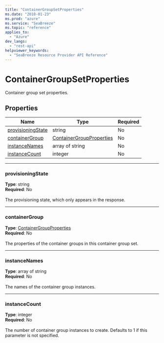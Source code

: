 ```yaml
---
title: "ContainerGroupSetProperties"
ms.date: "2018-01-23"
ms.prod: "azure"
ms.service: "SeaBreeze"
ms.topic: "reference"
applies_to: 
  - "Azure"
dev_langs: 
  - "rest-api"
helpviewer_keywords: 
  - "SeaBreeze Resource Provider API Reference"
---
```

# ContainerGroupSetProperties

Container group set properties.

## Properties
| Name | Type | Required |
| --- | --- | --- |
| [provisioningState](#provisioningstate) | string | No |
| [containerGroup](#containergroup) | [ContainerGroupProperties](seabreeze-model-containergroupproperties.md) | No |
| [instanceNames](#instancenames) | array of string | No |
| [instanceCount](#instancecount) | integer | No |

____
### provisioningState
__Type__: string <br/>
__Required__: No<br/>
<br/>
The provisioning state, which only appears in the response.

____
### containerGroup
__Type__: [ContainerGroupProperties](seabreeze-model-containergroupproperties.md) <br/>
__Required__: No<br/>
<br/>
The properties of the container groups in this container group set.

____
### instanceNames
__Type__: array of string <br/>
__Required__: No<br/>
<br/>
The names of the container group instances.

____
### instanceCount
__Type__: integer <br/>
__Required__: No<br/>
<br/>
The number of container group instances to create. Defaults to 1 if this parameter is not specified.
